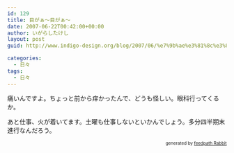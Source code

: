 ```yaml
---
id: 129
title: 目がぁ〜目がぁ〜
date: 2007-06-22T00:42:00+00:00
author: いがらしたけし
layout: post
guid: http://www.indigo-design.org/blog/2007/06/%e7%9b%ae%e3%81%8c%e3%81%81%e3%80%9c%e7%9b%ae%e3%81%8c%e3%81%81%e3%80%9c/

categories:
  - 日々
tags:
  - 日々
---
```

痛いんですよ。ちょっと前から痒かったんで、どうも怪しい。眼科行ってくるか。

あと仕事、火が着いてます。土曜も仕事しないといかんでしょう。多分四半期末進行なんだろう。

<!--feedpath info start-->

<div style="text-align: right;font-size: 10px">
  &nbsp;&nbsp;<span>generated by <a href="http://feedpath.jp" title="feedpath Rabbit" target="_blank">feedpath Rabbit</a></span>
</div>

<!--feedpath info end-->
